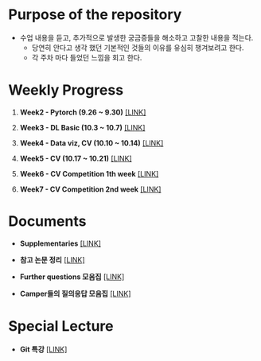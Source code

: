 

# Purpose of the repository

- 수업 내용을 듣고, 추가적으로 발생한 궁금증들을 해소하고 고찰한 내용을 적는다.
    - 당연히 안다고 생각 했던 기본적인 것들의 이유를 유심히 챙겨보려고 한다.
    - 각 주차 마다 들었던 느낌을 회고 한다.

# Weekly Progress 

1. **Week2 - Pytorch (9.26 ~ 9.30)** [[LINK]](https://github.com/SeongSuKim95/BOOST_CAMP_AI_TECH/tree/master/Week%202%20(9.26~9.30))

2. **Week3 - DL Basic (10.3 ~ 10.7)** [[LINK]](https://github.com/SeongSuKim95/BOOST_CAMP_AI_TECH/tree/master/Week%203%20(10.4~10.7))

3. **Week4 - Data viz, CV (10.10 ~ 10.14)** [[LINK]]()

4. **Week5 - CV (10.17 ~ 10.21)** [[LINK]](https://github.com/SeongSuKim95/BOOST_CAMP_AI_TECH/tree/master/Week%205%20(10.17~10.21))

5. **Week6 - CV Competition 1th week** [[LINK]]()

6. **Week7 - CV Competition 2nd week** [[LINK]]()

# Documents

- **Supplementaries** [[LINK]](https://github.com/SeongSuKim95/BOOST_CAMP_AI_TECH/blob/master/Collections/Documents.md)

- **참고 논문 정리** [[LINK]](https://github.com/SeongSuKim95/BOOST_CAMP_AI_TECH/blob/master/Collections/Papers.md)

- **Further questions 모음집** [[LINK]](https://github.com/SeongSuKim95/BOOST_CAMP_AI_TECH/blob/master/Collections/Questions.md)

- **Camper들의 질의응답 모음집** [[LINK]](https://github.com/SeongSuKim95/BOOST_CAMP_AI_TECH/blob/master/Collections/Q%26A%20with%20Campers.md)


# Special Lecture

- **Git 특강** [[LINK]](https://github.com/SeongSuKim95/BOOST_CAMP_AI_TECH/blob/master/%ED%8A%B9%EA%B0%95/All%20about%20Git.md)

